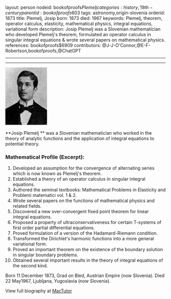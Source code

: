 layout: person
nodeid: bookofproofs$Plemelj
categories: history,19th-century
parentid: bookofproofs$603
tags: astronomy,origin-slovenia
orderid: 1873
title: Plemelj, Josip
born: 1873
died: 1967
keywords: Plemelj, theorem, operator calculus, elasticity, mathematical physics, integral equations, variational form
description: Josip Plemelj was a Slovenian mathematician who developed Plemelj's theorem, formulated an operator calculus in singular integral equations & wrote several papers on mathematical physics.
references: bookofproofs$6909
contributors: @J-J-O'Connor,@E-F-Robertson,bookofproofs,@ChatGPT

---



---

![Plemelj.jpg](https://github.com/bookofproofs/bookofproofs.github.io/blob/main/_sources/_assets/images/portraits/Plemelj.jpg?raw=true)

**Josip Plemelj ** was a Slovenian mathematician who worked in the theory of analytic functions and the application of integral equations to potential theory.

### Mathematical Profile (Excerpt):
1. Developed an assumption for the convergence of alternating series which is now known as Plemelj's theorem. 
2. Established a theory of an operator calculus in singular integral equations.
3. Authored the seminal textbooks: Mathematical Problems in Elasticity and Problemi matematici vol. 1 & 2.
4. Wrote several papers on the functions of mathematical physics and related fields.
5. Discovered a new over-convergent fixed point theorem for linear integral equations.
6. Proposed a property of ultraconservativeness for certain T-systems of first order partial differential equations.
7. Proved formulation of a version of the Hadamard-Riemann condition.
8. Transformed the Dirichlet's harmonic functions into a more general variational form.
9. Proved an important theorem on the existence of the boundary solution in singular boundary problems.
10. Obtained several important results in the theory of integral equations of the second kind.

Born 11 December 1873, Grad on Bled, Austrian Empire (now Slovenia). Died 22 May1967, Ljubljana, Yugoslavia (now Slovenia).

View full biography at [MacTutor](https://mathshistory.st-andrews.ac.uk/Biographies/Plemelj/)
